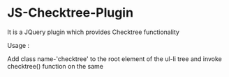 JS-Checktree-Plugin
===================

It is a JQuery plugin which provides Checktree functionality

Usage : 

Add class name-'checktree' to the root element of the ul-li tree and invoke checktree() function on the same
